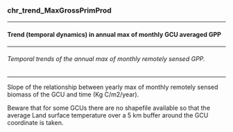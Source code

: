 ### chr_trend_MaxGrossPrimProd



------
#### Trend (temporal dynamics) in annual max of monthly GCU averaged GPP



------
###### Temporal trends of the annual max of monthly remotely sensed GPP.



------
Slope of the relationship between yearly max of monthly remotely sensed biomass of the GCU and time (Kg C/m2/year).

Beware that for some GCUs there are no shapefile available so that the average Land surface temperature over a 5 km buffer around the GCU coordinate is taken.